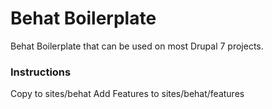 # Behat Boilerplate
Behat Boilerplate that can be used on most Drupal 7 projects.

### Instructions

Copy to sites/behat
Add Features to sites/behat/features
